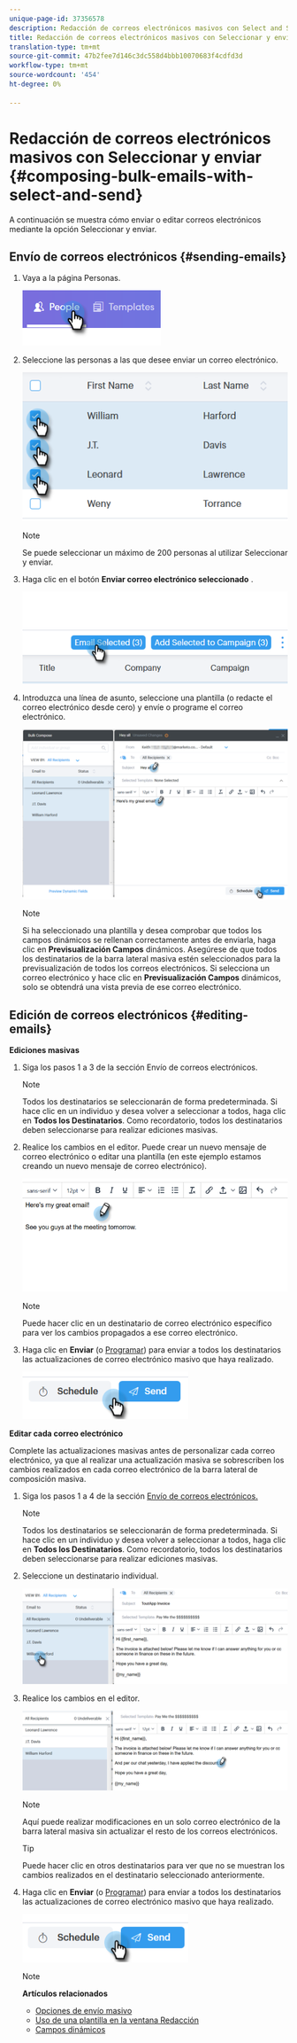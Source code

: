 ```yaml
---
unique-page-id: 37356578
description: Redacción de correos electrónicos masivos con Select and Send - Marketo Docs - Documentación del producto
title: Redacción de correos electrónicos masivos con Seleccionar y enviar
translation-type: tm+mt
source-git-commit: 47b2fee7d146c3dc558d4bbb10070683f4cdfd3d
workflow-type: tm+mt
source-wordcount: '454'
ht-degree: 0%

---
```



# Redacción de correos electrónicos masivos con Seleccionar y enviar {#composing-bulk-emails-with-select-and-send}

A continuación se muestra cómo enviar o editar correos electrónicos mediante la opción Seleccionar y enviar.

## Envío de correos electrónicos {#sending-emails}

1. Vaya a la página Personas.

   ![](assets/one-2.png)

1. Seleccione las personas a las que desee enviar un correo electrónico.

   ![](assets/two-2.png)

   >[!NOTE]
   >
   >Se puede seleccionar un máximo de 200 personas al utilizar Seleccionar y enviar.

1. Haga clic en el botón **Enviar correo electrónico seleccionado** .

   ![](assets/three-2.png)

1. Introduzca una línea de asunto, seleccione una plantilla (o redacte el correo electrónico desde cero) y envíe o [](http://docs.marketo.com/x/GAQ6Ag)programe el correo electrónico.

   ![](assets/four-2.png)

   >[!NOTE]
   >
   >Si ha seleccionado una plantilla y desea comprobar que todos los campos dinámicos se rellenan correctamente antes de enviarla, haga clic en **Previsualización Campos** dinámicos. Asegúrese de que todos los destinatarios de la barra lateral masiva estén seleccionados para la previsualización de todos los correos electrónicos. Si selecciona un correo electrónico y hace clic en **Previsualización Campos** dinámicos, solo se obtendrá una vista previa de ese correo electrónico.

## Edición de correos electrónicos {#editing-emails}

**Ediciones masivas**

1. Siga los pasos 1 a 3 de la sección [](http://docs.marketo.com/display/DOCS/Composing+Bulk+Emails+with+Select+and+Send#ComposingBulkEmailswithSelectandSend-SendingEmails)Envío de correos electrónicos.

   >[!NOTE]
   >
   >Todos los destinatarios se seleccionarán de forma predeterminada. Si hace clic en un individuo y desea volver a seleccionar a todos, haga clic en **Todos los Destinatarios**. Como recordatorio, todos los destinatarios deben seleccionarse para realizar ediciones masivas.

1. Realice los cambios en el editor. Puede crear un nuevo mensaje de correo electrónico o editar una plantilla (en este ejemplo estamos creando un nuevo mensaje de correo electrónico).

   ![](assets/bulk-three.png)

   >[!NOTE]
   >
   >Puede hacer clic en un destinatario de correo electrónico específico para ver los cambios propagados a ese correo electrónico.

1. Haga clic en **Enviar** (o [Programar](http://docs.marketo.com/x/GAQ6Ag)) para enviar a todos los destinatarios las actualizaciones de correo electrónico masivo que haya realizado.

   ![](assets/bulk-four.png)

**Editar cada correo electrónico**

Complete las actualizaciones masivas antes de personalizar cada correo electrónico, ya que al realizar una actualización masiva se sobrescriben los cambios realizados en cada correo electrónico de la barra lateral de composición masiva.

1. Siga los pasos 1 a 4 de la sección [Envío de correos electrónicos.](http://docs.marketo.com/display/DOCS/Composing+Bulk+Emails+with+Select+and+Send#ComposingBulkEmailswithSelectandSend-SendingEmails)

   >[!NOTE]
   >
   >Todos los destinatarios se seleccionarán de forma predeterminada. Si hace clic en un individuo y desea volver a seleccionar a todos, haga clic en **Todos los Destinatarios**. Como recordatorio, todos los destinatarios deben seleccionarse para realizar ediciones masivas.

1. Seleccione un destinatario individual.

   ![](assets/each-two.png)

1. Realice los cambios en el editor.

   ![](assets/each-three.png)

   >[!NOTE]
   >
   >Aquí puede realizar modificaciones en un solo correo electrónico de la barra lateral masiva sin actualizar el resto de los correos electrónicos.

   >[!TIP]
   >
   >Puede hacer clic en otros destinatarios para ver que no se muestran los cambios realizados en el destinatario seleccionado anteriormente.

1. Haga clic en **Enviar** (o [Programar](http://docs.marketo.com/x/GAQ6Ag)) para enviar a todos los destinatarios las actualizaciones de correo electrónico masivo que haya realizado.

   ![](assets/each-four.png)

   >[!NOTE]
   >
   >**Artículos relacionados**
   >
   >    
   >    
   >    * [Opciones de envío masivo](http://docs.marketo.com/x/HwQ6Ag)
   >    * [Uso de una plantilla en la ventana Redacción](http://docs.marketo.com/x/MQQ6Ag)
   >    * [Campos dinámicos](http://docs.marketo.com/x/wwDb)


